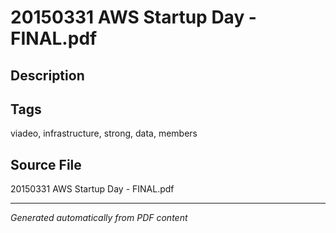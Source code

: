 # 20150331 AWS Startup Day - FINAL.pdf

## Description

## Tags
viadeo, infrastructure, strong, data, members

## Source File
20150331 AWS Startup Day - FINAL.pdf

---
*Generated automatically from PDF content*
